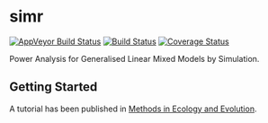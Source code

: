 # simr

[![AppVeyor Build Status](https://ci.appveyor.com/api/projects/status/github/pitakakariki/simr?branch=master&svg=true)](https://ci.appveyor.com/project/pitakakariki/simr)
[![Build Status](https://travis-ci.org/pitakakariki/simr.svg?branch=master)](https://travis-ci.org/pitakakariki/simr)
[![Coverage Status](https://codecov.io/gh/pitakakariki/simr/branch/master/graph/badge.svg)](https://codecov.io/github/pitakakariki/simr?branch=master)

Power Analysis for Generalised Linear Mixed Models by Simulation.

## Getting Started

A tutorial has been published in [Methods in Ecology and Evolution](http://onlinelibrary.wiley.com/doi/10.1111/2041-210X.12504/abstract).